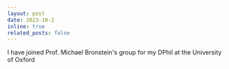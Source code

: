 ```yaml
---
layout: post
date: 2023-10-2 
inline: true
related_posts: false
---
```


I have joined Prof. Michael Bronstein's group for my DPhil at the University of Oxford